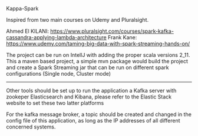 Kappa-Spark

Inspired from two main courses on Udemy and Pluralsight.

Ahmed El KILANI: https://www.pluralsight.com/courses/spark-kafka-cassandra-applying-lambda-architecture
Frank Kane: https://www.udemy.com/taming-big-data-with-spark-streaming-hands-on/ 

The project can be run on IntellJ with adding the proper scala versions 2_11.
This a maven based project, a simple mvn package would build the project and create 
a Spark Streaming jar that can be run on different spark configurations (Single node, Cluster mode)
 
------------------------------------------------------------------------------------------------------
Other tools should be set up to run the application a Kafka server with zookeper
Elasticsearch and Kibana, please refer to the Elastic Stack website to set these two latter platforms

For the kafka message broker, a topic should be created and changed in the config file of this application, as long as the IP addresses of all different concerned systems.
